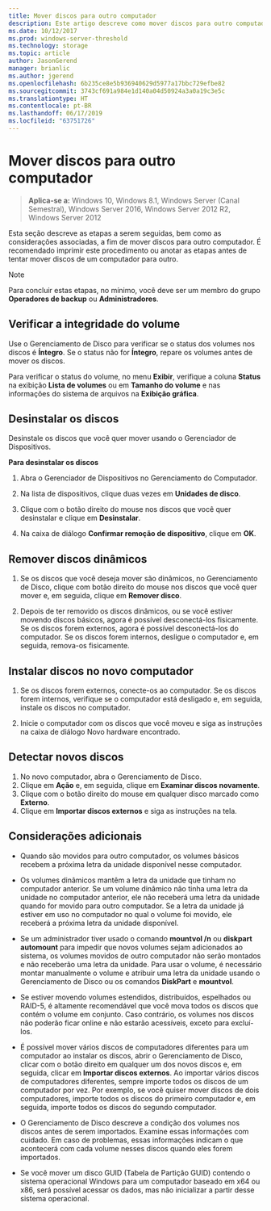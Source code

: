 ```yaml
---
title: Mover discos para outro computador
description: Este artigo descreve como mover discos para outro computador
ms.date: 10/12/2017
ms.prod: windows-server-threshold
ms.technology: storage
ms.topic: article
author: JasonGerend
manager: brianlic
ms.author: jgerend
ms.openlocfilehash: 6b235ce8e5b936940629d5977a17bbc729efbe82
ms.sourcegitcommit: 3743cf691a984e1d140a04d50924a3a0a19c3e5c
ms.translationtype: HT
ms.contentlocale: pt-BR
ms.lasthandoff: 06/17/2019
ms.locfileid: "63751726"
---
```

# <a name="move-disks-to-another-computer"></a>Mover discos para outro computador

> **Aplica-se a:** Windows 10, Windows 8.1, Windows Server (Canal Semestral), Windows Server 2016, Windows Server 2012 R2, Windows Server 2012

Esta seção descreve as etapas a serem seguidas, bem como as considerações associadas, a fim de mover discos para outro computador. É recomendado imprimir este procedimento ou anotar as etapas antes de tentar mover discos de um computador para outro.

> [!NOTE]
> Para concluir estas etapas, no mínimo, você deve ser um membro do grupo **Operadores de backup** ou **Administradores**.

## <a name="verify-volume-health"></a>Verificar a integridade do volume

Use o Gerenciamento de Disco para verificar se o status dos volumes nos discos é **Íntegro**. Se o status não for **Íntegro**, repare os volumes antes de mover os discos.

Para verificar o status do volume, no menu **Exibir**, verifique a coluna **Status** na exibição **Lista de volumes** ou em **Tamanho do volume** e nas informações do sistema de arquivos na **Exibição gráfica**.

## <a name="uninstall-the-disks"></a>Desinstalar os discos

Desinstale os discos que você quer mover usando o Gerenciador de Dispositivos.

**Para desinstalar os discos**

1.  Abra o Gerenciador de Dispositivos no Gerenciamento do Computador.

2.  Na lista de dispositivos, clique duas vezes em **Unidades de disco**.

3.  Clique com o botão direito do mouse nos discos que você quer desinstalar e clique em **Desinstalar**.

4.  Na caixa de diálogo **Confirmar remoção de dispositivo**, clique em **OK**.

## <a name="remove-dynamic-disks"></a>Remover discos dinâmicos

1. Se os discos que você deseja mover são dinâmicos, no Gerenciamento de Disco, clique com botão direito do mouse nos discos que você quer mover e, em seguida, clique em **Remover disco**.

2. Depois de ter removido os discos dinâmicos, ou se você estiver movendo discos básicos, agora é possível desconectá-los fisicamente. Se os discos forem externos, agora é possível desconectá-los do computador. Se os discos forem internos, desligue o computador e, em seguida, remova-os fisicamente.

## <a name="install-disks-in-the-new-computer"></a>Instalar discos no novo computador

1. Se os discos forem externos, conecte-os ao computador. Se os discos forem internos, verifique se o computador está desligado e, em seguida, instale os discos no computador.

2. Inicie o computador com os discos que você moveu e siga as instruções na caixa de diálogo Novo hardware encontrado.

## <a name="detect-new-disks"></a>Detectar novos discos

1. No novo computador, abra o Gerenciamento de Disco. 
2. Clique em **Ação** e, em seguida, clique em **Examinar discos novamente**.
3. Clique com o botão direito do mouse em qualquer disco marcado como **Externo**. 
4. Clique em **Importar discos externos** e siga as instruções na tela.

## <a name="additional-considerations"></a>Considerações adicionais

-   Quando são movidos para outro computador, os volumes básicos recebem a próxima letra da unidade disponível nesse computador. 
-   Os volumes dinâmicos mantêm a letra da unidade que tinham no computador anterior. Se um volume dinâmico não tinha uma letra da unidade no computador anterior, ele não receberá uma letra da unidade quando for movido para outro computador. Se a letra da unidade já estiver em uso no computador no qual o volume foi movido, ele receberá a próxima letra da unidade disponível.

-   Se um administrador tiver usado o comando **mountvol /n** ou **diskpart automount** para impedir que novos volumes sejam adicionados ao sistema, os volumes movidos de outro computador não serão montados e não receberão uma letra da unidade. Para usar o volume, é necessário montar manualmente o volume e atribuir uma letra da unidade usando o Gerenciamento de Disco ou os comandos **DiskPart** e **mountvol**.

-   Se estiver movendo volumes estendidos, distribuídos, espelhados ou RAID-5, é altamente recomendável que você mova todos os discos que contém o volume em conjunto. Caso contrário, os volumes nos discos não poderão ficar online e não estarão acessíveis, exceto para excluí-los.

-   É possível mover vários discos de computadores diferentes para um computador ao instalar os discos, abrir o Gerenciamento de Disco, clicar com o botão direito em qualquer um dos novos discos e, em seguida, clicar em **Importar discos externos**. Ao importar vários discos de computadores diferentes, sempre importe todos os discos de um computador por vez. Por exemplo, se você quiser mover discos de dois computadores, importe todos os discos do primeiro computador e, em seguida, importe todos os discos do segundo computador.

-   O Gerenciamento de Disco descreve a condição dos volumes nos discos antes de serem importados. Examine essas informações com cuidado. Em caso de problemas, essas informações indicam o que acontecerá com cada volume nesses discos quando eles forem importados.

-   Se você mover um disco GUID (Tabela de Partição GUID) contendo o sistema operacional Windows para um computador baseado em x64 ou x86, será possível acessar os dados, mas não inicializar a partir desse sistema operacional.